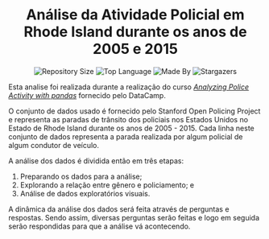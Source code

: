 <h1 align="center">
    Análise da Atividade Policial em Rhode Island durante os anos de 2005 e 2015
</h1> 

<p align="center">
    <img alt="Repository Size" src="https://img.shields.io/github/repo-size/LeoFuchs/Police-Traffic-Stops-Analysis">
    <img alt="Top Language" src="https://img.shields.io/github/languages/top/LeoFuchs/Police-Traffic-Stops-Analysis">
    <img alt="Made By" src="https://img.shields.io/badge/Made%20By-Leonardo%20Fuchs-orange">
    <img alt="Stargazers" src="https://img.shields.io/github/stars/LeoFuchs/Police-Traffic-Stops-Analysis?style=social">
</p>

Esta analise foi realizada durante a realização do curso _[Analyzing Police Activity with pandas](https://learn.datacamp.com/courses/analyzing-police-activity-with-pandas)_ fornecido pelo DataCamp.

O conjunto de dados usado é fornecido pelo Stanford Open Policing Project e representa as paradas de trânsito dos policiais nos Estados Unidos no Estado de Rhode Island durante os anos de 2005 - 2015. Cada linha neste conjunto de dados representa a parada realizada por algum policial de algum condutor de veículo.

A análise dos dados é dividida então em três etapas:

1. Preparando os dados para a análise;
2. Explorando a relação entre gênero e policiamento; e
3. Análise de dados exploratórios visuais.

A dinâmica da análise dos dados será feita através de perguntas e respostas. Sendo assim, diversas perguntas serão feitas e logo em seguida serão respondidas para que a análise vá acontecendo. 
